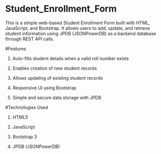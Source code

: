 # Student_Enrollment_Form

This is a simple web-based Student Enrollment Form built with HTML, JavaScript, and Bootstrap. It allows users to add, update, and retrieve student information using JPDB (JSONPowerDB) as a backend database through REST API calls.

#Features
1. Auto-fills student details when a valid roll number exists
    
2. Enables creation of new student records
    
3. Allows updating of existing student records
    
4. Responsive UI using Bootstrap
    
5. Simple and secure data storage with JPDB

#Technologies Used
1. HTML5
  
2. JavaScript
    
3. Bootstrap 3
    
4. JPDB (JSONPowerDB)
